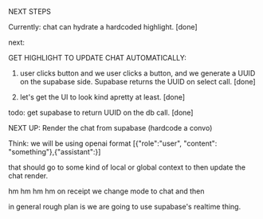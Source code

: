 NEXT STEPS

Currently: chat can hydrate a hardcoded highlight. [done]

next:

GET HIGHLIGHT TO UPDATE CHAT AUTOMATICALLY:

1. user clicks button and we
   user clicks a button, and we generate a UUID on the supabase side. Supabase returns the UUID on select call. [done]

2. let's get the UI to look kind apretty at least. [done]

todo: get supabase to return UUID on the db call. [done]

NEXT UP: Render the chat from supabase (hardcode a convo)

Think: we will be using openai format [{"role":"user", "content": "something"},{"assistant":}]

that should go to some kind of local or global context to then update the chat render.

hm hm hm hm on receipt we change mode to chat and then

in general rough plan is we are going to use supabase's realtime thing.
